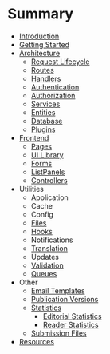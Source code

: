 # Summary

* [Introduction](.)
* [Getting Started](./getting-started)
* [Architecture](./architecture)
  * [Request Lifecycle](./architecture-request)
  * [Routes](./architecture-routes)
  * [Handlers](./architecture-handlers)
  * [Authentication](./architecture-authentication)
  * [Authorization](./architecture-authorization)
  * [Services](./architecture-services)
  * [Entities](./architecture-entities)
  * [Database](./architecture-database)
  * [Plugins](./architecture-plugins)
* [Frontend](./frontend)
  * [Pages](./frontend-pages)
  * [UI Library](./frontend-ui-library)
  * [Forms](./frontend-forms)
  * [ListPanels](./frontend-list-panels)
  * [Controllers](./frontend-controllers)
* Utilities
  * Application
  * Cache
  * Config
  * [Files](./utilities-files)
  * [Hooks](./utilities-hooks)
  * Notifications
  * [Translation](./utilities-translation)
  * Updates
  * [Validation](./utilities-validation)
  * [Queues](./utilities-queues)
* Other
  * [Email Templates](./email-templates)
  * [Publication Versions](./publication-versions)
  * [Statistics](./statistics)
    * [Editorial Statistics](./statistics-editorial)
    * [Reader Statistics](./statistics-reader)
  * [Submission Files](./submission-files)
* [Resources](./resources)